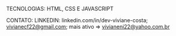 TECNOLOGIAS: HTML, CSS E JAVASCRIPT

CONTATO:
LINKEDIN: linkedin.com/in/dev-viviane-costa;
vivianecf22@gmail.com;
mais ativo => vivianeni22@yahoo.com.br

